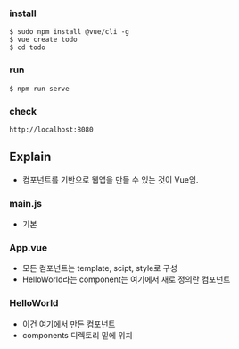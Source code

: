 
### install
```
$ sudo npm install @vue/cli -g
$ vue create todo
$ cd todo
```

### run
```
$ npm run serve
```

### check
```
http://localhost:8080
```

## Explain

- 컴포넌트를 기반으로 웹앱을 만들 수 있는 것이 Vue임.

### main.js
- 기본

### App.vue
- 모든 컴포넌트는 template, scipt, style로 구성
- HelloWorld라는 component는 여기에서 새로 정의란 컴포넌트

### HelloWorld
- 이건 여기에서 만든 컴포넌트
- components 디렉토리 밑에 위치
